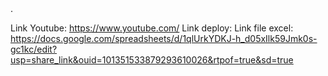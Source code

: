 
<!-- font family: Rubik, Poppins -->
<!-- Color: màu cam, màu xanh đen -->.

Link Youtube: https://www.youtube.com/
Link deploy: 
Link file excel: https://docs.google.com/spreadsheets/d/1qlUrkYDKJ-h_d05xIlk59Jmk0s-gc1kc/edit?usp=share_link&ouid=101351533879293610026&rtpof=true&sd=true
